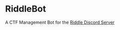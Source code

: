 # RiddleBot
A CTF Management Bot for the [Riddle Discord Server](https://discordapp.com/invite/VW66s9W)
